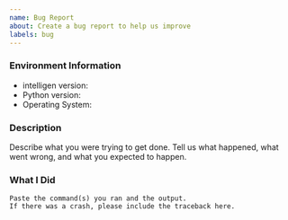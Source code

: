```yaml
---
name: Bug Report
about: Create a bug report to help us improve
labels: bug
---
```


<!-- Please search existing issues to avoid creating duplicates. -->

### Environment Information

-   intelligen version:
-   Python version:
-   Operating System:

### Description

Describe what you were trying to get done.
Tell us what happened, what went wrong, and what you expected to happen.

### What I Did

```
Paste the command(s) you ran and the output.
If there was a crash, please include the traceback here.
```
